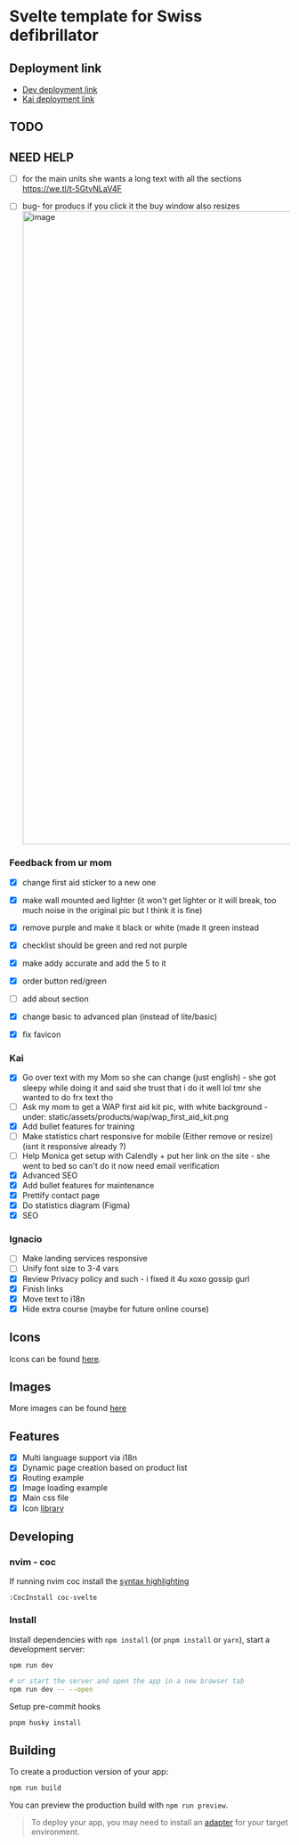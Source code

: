 # Svelte template for Swiss defibrillator

## Deployment link

- [Dev deployment link](https://swissdef-dev.netlify.app/)
- [Kai deployment link](https://poetic-genie-db4436.netlify.app)

## TODO

## NEED HELP
- [ ] for the main units she wants a long text with all the sections
https://we.tl/t-5GtvNLaV4F
- [ ] bug- for producs if you click it the buy window also resizes <img width="1137" alt="image" src="https://github.com/Nacho114/swissdef-template/assets/7343904/5491fafb-482f-41d0-891a-d25a0ed704f0">


### Feedback from ur mom
- [x] change first aid sticker to a new one
- [x] make wall mounted aed lighter (it won't get lighter or it will break, too much noise in the original pic but I think it is fine)
- [x] remove purple and make it black or white (made it green instead
- [x] checklist should be green and red not purple
- [x] make addy accurate and add the 5 to it
- [x] order button red/green
- [ ] add about section
- [x] change basic to advanced plan (instead of lite/basic)
- [x] fix favicon


### Kai

- [x] Go over text with my Mom so she can change (just english) - she got sleepy while doing it and said she trust that i do it well lol tmr she wanted to do frx text tho
- [ ] Ask my mom to get a WAP first aid kit pic, with white background - under:  static/assets/products/wap/wap_first_aid_kit.png
- [x] Add bullet features for training
- [ ] Make statistics chart responsive for mobile (Either remove or resize) (isnt it responsive already ?)
- [ ] Help Monica get setup with Calendly + put her link on the site - she went to bed so can't do it now need email verification
- [x] Advanced SEO
- [x] Add bullet features for maintenance
- [x] Prettify contact page
- [x] Do statistics diagram (Figma)
- [x] SEO

### Ignacio

- [ ] Make landing services responsive
- [ ] Unify font size to 3-4 vars
- [x] Review Privacy policy and such - i fixed it 4u xoxo gossip gurl
- [x] Finish links
- [x] Move text to i18n
- [x] Hide extra course (maybe for future online course)

## Icons

Icons can be found [here](http://icon-sets.iconify.design).

## Images

More images can be found [here](https://mega.nz/folder/tKdHVJ5D#g1wS8E-bZsXK3kLAW8-uBQ)

## Features

- [x] Multi language support via i18n
- [x] Dynamic page creation based on product list
- [x] Routing example
- [x] Image loading example
- [x] Main css file
- [x] Icon [library](https://iconify.design/docs/usage/svg/unplugin/)

## Developing

### nvim - coc

If running nvim coc install the [syntax highlighting](https://github.com/coc-extensions/coc-svelte)

```
:CocInstall coc-svelte
```

### Install

Install dependencies with `npm install` (or `pnpm install` or `yarn`), start a development server:

```bash
npm run dev

# or start the server and open the app in a new browser tab
npm run dev -- --open
```

Setup pre-commit hooks

`pnpm husky install`

## Building

To create a production version of your app:

```bash
npm run build
```

You can preview the production build with `npm run preview`.

> To deploy your app, you may need to install an [adapter](https://kit.svelte.dev/docs/adapters) for your target environment.
